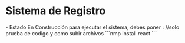 <h1> Sistema de Registro </h1>
- Estado En Construcción 
para ejecutar el sistema, debes poner :
//solo prueba de codigo y como subir archivos 
```nmp install react ```
